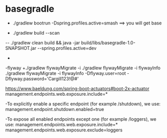 # basegradle

- ./gradlew bootrun  -Dspring.profiles.active=smash  ==> you will get base

- ./gradlew build --scan

--
./gradlew clean build && java -jar build/libs/basegradle-1.0-SNAPSHOT.jar --spring.profiles.active=dev

-

-flyway
+./gradlew flywayMigrate -i
./gradlew flywayMigrate -i  flywayInfo
./gradlew flywayMigrate -i  flywayInfo -Dflyway.user=root -Dflyway.password='Cargill123!@#'




https://www.baeldung.com/spring-boot-actuators#boot-2x-actuator
management.endpoints.web.exposure.include=*

-To explicitly enable a specific endpoint (for example /shutdown), we use:
management.endpoint.shutdown.enabled=true

-To expose all enabled endpoints except one (for example /loggers), we use:
management.endpoints.web.exposure.include=*
management.endpoints.web.exposure.exclude=loggers